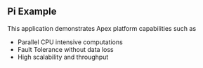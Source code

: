 ## Pi Example

This application demonstrates Apex platform capabilities such as 
- Parallel CPU intensive computations 
- Fault Tolerance without data loss
- High scalability and throughput
